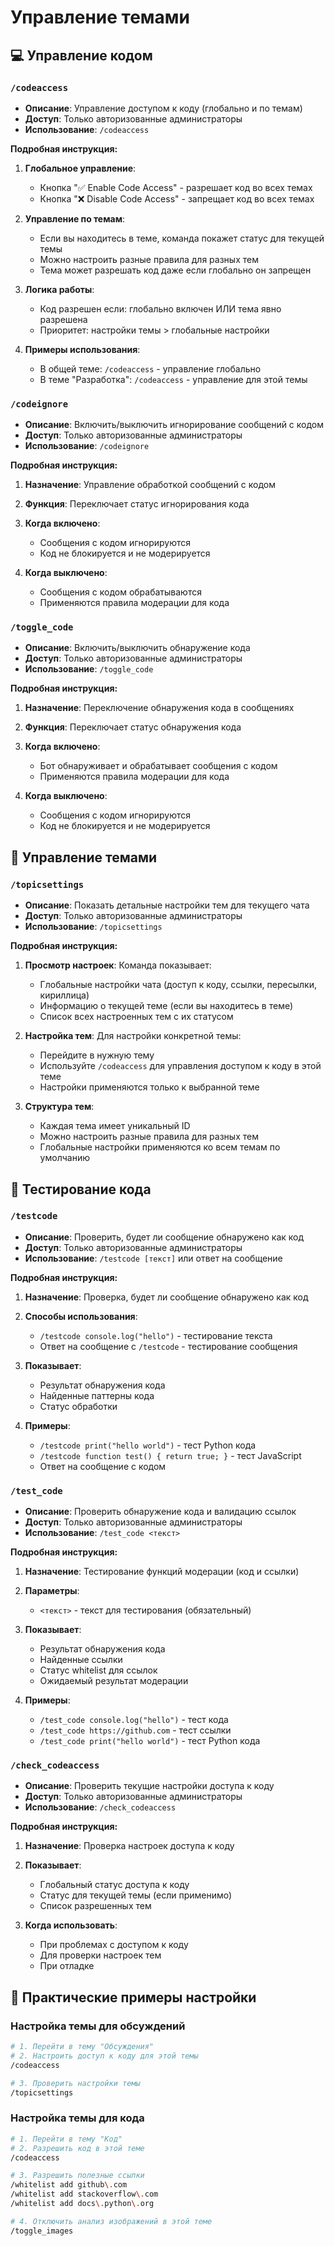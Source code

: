 # Управление темами

## 💻 Управление кодом

### `/codeaccess`
- **Описание**: Управление доступом к коду (глобально и по темам)
- **Доступ**: Только авторизованные администраторы
- **Использование**: `/codeaccess`

**Подробная инструкция:**
1. **Глобальное управление**: 
   - Кнопка "✅ Enable Code Access" - разрешает код во всех темах
   - Кнопка "❌ Disable Code Access" - запрещает код во всех темах

2. **Управление по темам**:
   - Если вы находитесь в теме, команда покажет статус для текущей темы
   - Можно настроить разные правила для разных тем
   - Тема может разрешать код даже если глобально он запрещен

3. **Логика работы**:
   - Код разрешен если: глобально включен ИЛИ тема явно разрешена
   - Приоритет: настройки темы > глобальные настройки

4. **Примеры использования**:
   - В общей теме: `/codeaccess` - управление глобально
   - В теме "Разработка": `/codeaccess` - управление для этой темы

### `/codeignore`
- **Описание**: Включить/выключить игнорирование сообщений с кодом
- **Доступ**: Только авторизованные администраторы
- **Использование**: `/codeignore`

**Подробная инструкция:**
1. **Назначение**: Управление обработкой сообщений с кодом

2. **Функция**: Переключает статус игнорирования кода

3. **Когда включено**:
   - Сообщения с кодом игнорируются
   - Код не блокируется и не модерируется

4. **Когда выключено**:
   - Сообщения с кодом обрабатываются
   - Применяются правила модерации для кода

### `/toggle_code`
- **Описание**: Включить/выключить обнаружение кода
- **Доступ**: Только авторизованные администраторы
- **Использование**: `/toggle_code`

**Подробная инструкция:**
1. **Назначение**: Переключение обнаружения кода в сообщениях

2. **Функция**: Переключает статус обнаружения кода

3. **Когда включено**:
   - Бот обнаруживает и обрабатывает сообщения с кодом
   - Применяются правила модерации для кода

4. **Когда выключено**:
   - Сообщения с кодом игнорируются
   - Код не блокируется и не модерируется

## 🎯 Управление темами

### `/topicsettings`
- **Описание**: Показать детальные настройки тем для текущего чата
- **Доступ**: Только авторизованные администраторы
- **Использование**: `/topicsettings`

**Подробная инструкция:**
1. **Просмотр настроек**: Команда показывает:
   - Глобальные настройки чата (доступ к коду, ссылки, пересылки, кириллица)
   - Информацию о текущей теме (если вы находитесь в теме)
   - Список всех настроенных тем с их статусом

2. **Настройка тем**: Для настройки конкретной темы:
   - Перейдите в нужную тему
   - Используйте `/codeaccess` для управления доступом к коду в этой теме
   - Настройки применяются только к выбранной теме

3. **Структура тем**:
   - Каждая тема имеет уникальный ID
   - Можно настроить разные правила для разных тем
   - Глобальные настройки применяются ко всем темам по умолчанию

## 🧪 Тестирование кода

### `/testcode`
- **Описание**: Проверить, будет ли сообщение обнаружено как код
- **Доступ**: Только авторизованные администраторы
- **Использование**: `/testcode [текст]` или ответ на сообщение

**Подробная инструкция:**
1. **Назначение**: Проверка, будет ли сообщение обнаружено как код

2. **Способы использования**:
   - `/testcode console.log("hello")` - тестирование текста
   - Ответ на сообщение с `/testcode` - тестирование сообщения

3. **Показывает**:
   - Результат обнаружения кода
   - Найденные паттерны кода
   - Статус обработки

4. **Примеры**:
   - `/testcode print("hello world")` - тест Python кода
   - `/testcode function test() { return true; }` - тест JavaScript
   - Ответ на сообщение с кодом

### `/test_code`
- **Описание**: Проверить обнаружение кода и валидацию ссылок
- **Доступ**: Только авторизованные администраторы
- **Использование**: `/test_code <текст>`

**Подробная инструкция:**
1. **Назначение**: Тестирование функций модерации (код и ссылки)

2. **Параметры**:
   - `<текст>` - текст для тестирования (обязательный)

3. **Показывает**:
   - Результат обнаружения кода
   - Найденные ссылки
   - Статус whitelist для ссылок
   - Ожидаемый результат модерации

4. **Примеры**:
   - `/test_code console.log("hello")` - тест кода
   - `/test_code https://github.com` - тест ссылки
   - `/test_code print("hello world")` - тест Python кода

### `/check_codeaccess`
- **Описание**: Проверить текущие настройки доступа к коду
- **Доступ**: Только авторизованные администраторы
- **Использование**: `/check_codeaccess`

**Подробная инструкция:**
1. **Назначение**: Проверка настроек доступа к коду

2. **Показывает**:
   - Глобальный статус доступа к коду
   - Статус для текущей темы (если применимо)
   - Список разрешенных тем

3. **Когда использовать**:
   - При проблемах с доступом к коду
   - Для проверки настроек тем
   - При отладке

## 🎯 Практические примеры настройки

### Настройка темы для обсуждений
```bash
# 1. Перейти в тему "Обсуждения"
# 2. Настроить доступ к коду для этой темы
/codeaccess

# 3. Проверить настройки темы
/topicsettings
```

### Настройка темы для кода
```bash
# 1. Перейти в тему "Код"
# 2. Разрешить код в этой теме
/codeaccess

# 3. Разрешить полезные ссылки
/whitelist add github\.com
/whitelist add stackoverflow\.com
/whitelist add docs\.python\.org

# 4. Отключить анализ изображений в этой теме
/toggle_images
```
